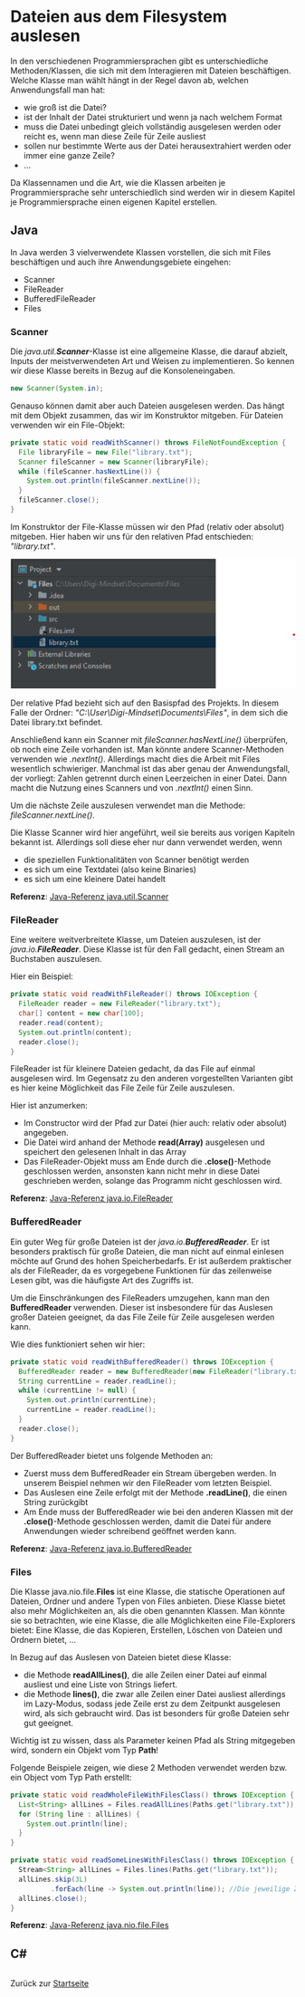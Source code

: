 # Dateien aus dem Filesystem auslesen

In den verschiedenen Programmiersprachen gibt es unterschiedliche Methoden/Klassen, die sich mit dem Interagieren mit Dateien beschäftigen. Welche Klasse man wählt hängt in der Regel davon ab, welchen Anwendungsfall man hat:
- wie groß ist die Datei?
- ist der Inhalt der Datei strukturiert und wenn ja nach welchem Format
- muss die Datei unbedingt gleich vollständig ausgelesen werden oder reicht es, wenn man diese Zeile für Zeile ausliest
- sollen nur bestimmte Werte aus der Datei herausextrahiert werden oder immer eine ganze Zeile?
- ...

Da Klassennamen und die Art, wie die Klassen arbeiten je Programmiersprache sehr unterschiedlich sind werden wir in diesem Kapitel je Programmiersprache einen eigenen Kapitel erstellen.

## Java

In Java werden 3 vielverwendete Klassen vorstellen, die sich mit Files beschäftigen und auch ihre Anwendungsgebiete eingehen:
- Scanner
- FileReader
- BufferedFileReader
- Files


### Scanner

Die *java.util.**Scanner***-Klasse ist eine allgemeine Klasse, die darauf abzielt, Inputs der meistverwendeten Art und Weisen zu implementieren. So kennen wir diese Klasse bereits in Bezug auf die Konsoleneingaben. 

```java
new Scanner(System.in);
```

Genauso können damit aber auch Dateien ausgelesen werden. Das hängt mit dem Objekt zusammen, das wir im Konstruktor mitgeben. Für Dateien verwenden wir ein File-Objekt:

```Java
private static void readWithScanner() throws FileNotFoundException {
  File libraryFile = new File("library.txt");
  Scanner fileScanner = new Scanner(libraryFile);
  while (fileScanner.hasNextLine()) {
    System.out.println(fileScanner.nextLine());
  }
  fileScanner.close();
}
```

Im Konstruktor der File-Klasse müssen wir den Pfad (relativ oder absolut) mitgeben. Hier haben wir uns für den relativen Pfad entschieden: *"library.txt"*. 

![Projektstruktur](img/project-structure.png)

Der relative Pfad bezieht sich auf den Basispfad des Projekts. In diesem Falle der Ordner: *"C:\User\Digi-Mindset\Documents\Files"*, in dem sich die Datei library.txt befindet.

Anschließend kann ein Scanner mit *fileScanner.hasNextLine()* überprüfen, ob noch eine Zeile vorhanden ist. Man könnte andere Scanner-Methoden verwenden wie *.nextInt()*. Allerdings macht dies die Arbeit mit Files wesentlich schwieriger. Manchmal ist das aber genau der Anwendungsfall, der vorliegt: Zahlen getrennt durch einen Leerzeichen in einer Datei. Dann macht die Nutzung eines Scanners und von *.nextInt()* einen Sinn.

Um die nächste Zeile auszulesen verwendet man die Methode: *fileScanner.nextLine()*.

Die Klasse Scanner wird hier angeführt, weil sie bereits aus vorigen Kapiteln bekannt ist. Allerdings soll diese eher nur dann verwendet werden, wenn
- die speziellen Funktionalitäten von Scanner benötigt werden
- es sich um eine Textdatei (also keine Binaries)
- es sich um eine kleinere Datei handelt

**Referenz**: [Java-Referenz java.util.Scanner](https://docs.oracle.com/en/java/javase/21/docs/api/java.base/java/util/Scanner.html)

### FileReader

Eine weitere weitverbreitete Klasse, um Dateien auszulesen, ist der *java.io.**FileReader***. Diese Klasse ist für den Fall gedacht, einen Stream an Buchstaben auszulesen.

Hier ein Beispiel:

```java
private static void readWithFileReader() throws IOException {
  FileReader reader = new FileReader("library.txt");
  char[] content = new char[100];
  reader.read(content);
  System.out.println(content);
  reader.close();
}
```
FileReader ist für kleinere Dateien gedacht, da das File auf einmal ausgelesen wird. Im Gegensatz zu den anderen vorgestellten Varianten gibt es hier keine Möglichkeit das File Zeile für Zeile auszulesen. 

Hier ist anzumerken:
- Im Constructor wird der Pfad zur Datei (hier auch: relativ oder absolut) angegeben.
- Die Datei wird anhand der Methode **read(Array)** ausgelesen und speichert den gelesenen Inhalt in das Array
- Das FileReader-Objekt muss am Ende durch die **.close()**-Methode geschlossen werden, ansonsten kann nicht mehr in diese Datei geschrieben werden, solange das Programm nicht geschlossen wird.

**Referenz**: [Java-Referenz java.io.FileReader](https://docs.oracle.com/en/java/javase/21/docs/api/java.base/java/io/FileReader.html)

### BufferedReader

Ein guter Weg für große Dateien ist der *java.io.**BufferedReader***. Er ist besonders praktisch für große Dateien, die man nicht auf einmal einlesen möchte auf Grund des hohen Speicherbedarfs. Er ist außerdem praktischer als der FileReader, da es vorgegebene Funktionen für das zeilenweise Lesen gibt, was die häufigste Art des Zugriffs ist.

Um die Einschränkungen des FileReaders umzugehen, kann man den **BufferedReader** verwenden. Dieser ist insbesondere für das Auslesen großer Dateien geeignet, da das File Zeile für Zeile ausgelesen werden kann.

Wie dies funktioniert sehen wir hier:

```java
private static void readWithBufferedReader() throws IOException {
  BufferedReader reader = new BufferedReader(new FileReader("library.txt"));
  String currentLine = reader.readLine();
  while (currentLine != null) {
    System.out.println(currentLine);
    currentLine = reader.readLine();
  }
  reader.close();
}
```

Der BufferedReader bietet uns folgende Methoden an:
- Zuerst muss dem BufferedReader ein Stream übergeben werden. In unserem Beispiel nehmen wir den FileReader vom letzten Beispiel. 
- Das Auslesen eine Zeile erfolgt mit der Methode **.readLine()**, die einen String zurückgibt
- Am Ende muss der BufferedReader wie bei den anderen Klassen mit der **.close()**-Methode geschlossen werden, damit die Datei für andere Anwendungen wieder schreibend geöffnet werden kann.

**Referenz**: [Java-Referenz java.io.BufferedReader](https://docs.oracle.com/en/java/javase/21/docs/api/java.base/java/io/BufferedReader.html)

### Files

Die Klasse java.nio.file.**Files** ist eine Klasse, die statische Operationen auf Dateien, Ordner und andere Typen von Files anbieten. Diese Klasse bietet also mehr Möglichkeiten an, als die oben genannten Klassen. Man könnte sie so betrachten, wie eine Klasse, die alle Möglichkeiten eine File-Explorers bietet: Eine Klasse, die das Kopieren, Erstellen, Löschen von Dateien und Ordnern bietet, ...

In Bezug auf das Auslesen von Dateien bietet diese Klasse:
- die Methode **readAllLines()**, die alle Zeilen einer Datei auf einmal ausliest und eine Liste von Strings liefert.
- die Methode **lines()**, die zwar alle Zeilen einer Datei ausliest allerdings im Lazy-Modus, sodass jede Zeile erst zu dem Zeitpunkt ausgelesen wird, als sich gebraucht wird. Das ist besonders für große Dateien sehr gut geeignet.

Wichtig ist zu wissen, dass als Parameter keinen Pfad als String mitgegeben wird, sondern ein Objekt vom Typ **Path**!

Folgende Beispiele zeigen, wie diese 2 Methoden verwendet werden bzw. ein Object vom Typ Path erstellt:

```java
private static void readWholeFileWithFilesClass() throws IOException {
  List<String> allLines = Files.readAllLines(Paths.get("library.txt"));
  for (String line : allLines) {
    System.out.println(line);
  }
}
```

```java
private static void readSomeLinesWithFilesClass() throws IOException {
  Stream<String> allLines = Files.lines(Paths.get("library.txt"));
  allLines.skip(3L)
          .forEach(line -> System.out.println(line)); //Die jeweilige Zeile wird erst jetzt aus dem File gelesen
  allLines.close();
}
```

**Referenz**: [Java-Referenz java.nio.file.Files](https://docs.oracle.com/javase/21/docs/api/java/nio/file/Files.html)

## C#

```c#

```

Zurück zur [Startseite](README.md)
